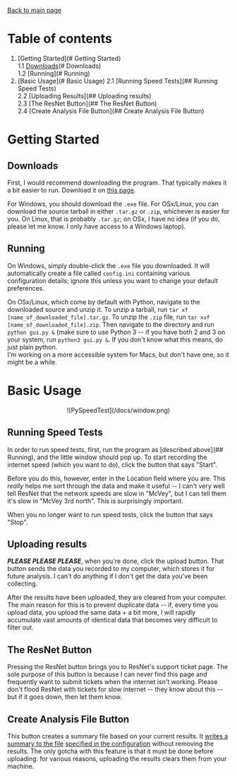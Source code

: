 [Back to main page](index.html)

# Table of contents

1. [Getting Started](# Getting Started)  
    1.1 [Downloads](# Downloads)  
    1.2 [Running](# Running)  
2. [Basic Usage](# Basic Usage)
    2.1 [Running Speed Tests](## Running Speed Tests)  
    2.2 [Uploading Results](## Uploading results)  
    2.3 [The ResNet Button](## The ResNet Button)  
    2.4 [Create Analysis File Button](## Create Analysis File Button)  

# Getting Started

## Downloads

First, I would recommend downloading the program.  That typically makes it a bit easier to run.  Download it on [this page](downloads).

For Windows, you should download the `.exe` file.  For OSx/Linux, you can download the source tarball in either `.tar.gz` or `.zip`, whichever is easier for you.  On Linux, that is probably `.tar.gz`; on OSx, I have no idea (if you do, please let me know.  I only have access to a Windows laptop).

## Running

On Windows, simply double-click the `.exe` file you downloaded.  It will automatically create a file called `config.ini` containing various configuration details; ignore this unless you want to change your default preferences.

On OSx/Linux, which come by default with Python, navigate to the downloaded source and unzip it.  To unzip a tarball, run `tar xf [name_of_downloaded_file].tar.gz`.  To unzip the `.zip` file, run `tar xvf [name_of_downloaded_file].zip`.  Then navigate to the directory and run `python gui.py &` (make sure to use Python 3 -- if you have both 2 and 3 on your system, run `python3 gui.py &`.  If you don't know what this means, do just plain python.  
I'm working on a more accessible system for Macs, but don't have one, so it might be a while.

# Basic Usage
<p align="center">
![PySpeedTest](/docs/window.png)
</p>

## Running Speed Tests

In order to run speed tests, first, run the program as [described above](## Running), and the little window should pop up.  To start recording the internet speed (which you want to do), click the button that says "Start".

Before you do this, however, enter in the Location field where you are.  This *really* helps me sort through the data and make it useful -- I can't very well tell ResNet that the network speeds are slow in "McVey", but I can tell them it's slow in "McVey 3rd north".  This is surprisingly important.

When you no longer want to run speed tests, click the button that says "Stop".

## Uploading results

***PLEASE PLEASE PLEASE***, when you're done, click the upload button.  That button sends the data you recorded to my computer, which stores it for future analysis.  I can't do anything if I don't get the data you've been collecting.

After the results have been uploaded, they are cleared from your computer.  The main reason for this is to prevent duplicate data -- if, every time you upload data, you upload the same data + a bit more, I will rapidly accumulate vast amounts of identical data that becomes very difficult to filter out.  

## The ResNet Button

Pressing the ResNet button brings you to ResNet's support ticket page.  The sole purpose of this button is because I can never find this page and frequently want to submit tickets when the internet isn't working.  Please don't flood ResNet with tickets for slow internet -- they know about this -- but if it goes down, then let them know.

## Create Analysis File Button

This button creates a summary file based on your current results.  It
[writes a summary to the file](https://github.com/mishaturnbull/PySpeedTest/issues/3)
[specified in the configuration](https://github.com/mishaturnbull/PySpeedTest/issues/5)
without removing the results.  The only gotcha with this feature is that it must be done before uploading: for various reasons, uploading the results clears them from your machine.




[downloads]: github.com/mishaturnbull/PySpeedTest/releases/latest
